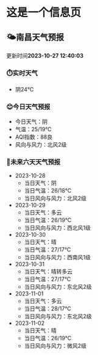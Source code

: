 # 这是一个信息页 
## 🌤️**南昌**天气预报
更新时间**2023-10-27 12:40:03**
### ⏱️实时天气
- 阴24℃
### 😊今日天气预报
- 今日天气：阴
- 气温：25/19℃
- AQI指数：88良
- 风向与风力：北风2级
### 🤩未来六天天气预报
- 2023-10-28
  - 当日天气：阴
  - 当日气温：26/18℃
  - 当日风向与风力：北风2级
- 2023-10-29
  - 当日天气：多云
  - 当日气温：26/19℃
  - 当日风向与风力：西北风1级
- 2023-10-30
  - 当日天气：晴
  - 当日气温：27/17℃
  - 当日风向与风力：西南风1级
- 2023-10-31
  - 当日天气：晴转多云
  - 当日气温：27/17℃
  - 当日风向与风力：东北风2级
- 2023-11-01
  - 当日天气：多云
  - 当日气温：28/17℃
  - 当日风向与风力：东北风2级
- 2023-11-02
  - 当日天气：晴
  - 当日气温：26/19℃
  - 当日风向与风力：微风2级

